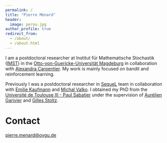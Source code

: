 ```yaml
---
permalink: /
title: "Pierre Ménard"
header:
  image: perou.jpg
author_profile: true
redirect_from:
  - /about/
  - /about.html
---
```


I am a postdoctoral researcher at  Institut für Mathematische Stochastik ([IMST](https://www.math.ovgu.de/Institute/IMST.html)) in the [Otto-von-Guericke-Universität Magdeburg](https://www.ovgu.de) in collaboration with [Alexandra Carpentier](https://sites.google.com/site/alexandracarpentierresearch).
My work is mainly focused on bandit and reinforcement learning.



 Previously I was a postdoctoral researcher in [SequeL](https://team.inria.fr/sequel) team in collaboration with [Emilie Kaufmann](http://chercheurs.lille.inria.fr/ekaufman/) and [Michal Valko](http://researchers.lille.inria.fr/~valko/hp/). I obtained my PhD from the [Université de Toulouse III - Paul Sabatier](https://www.univ-tlse3.fr/) under the supervision of [Aurélien Garivier](https://perso.ens-lyon.fr/aurelien.garivier/www.math.univ-toulouse.fr/_agarivie/index.html) and [Gilles Stoltz](https://stoltz.perso.math.cnrs.fr/).






Contact
======

 pierre.menard@ovgu.de
